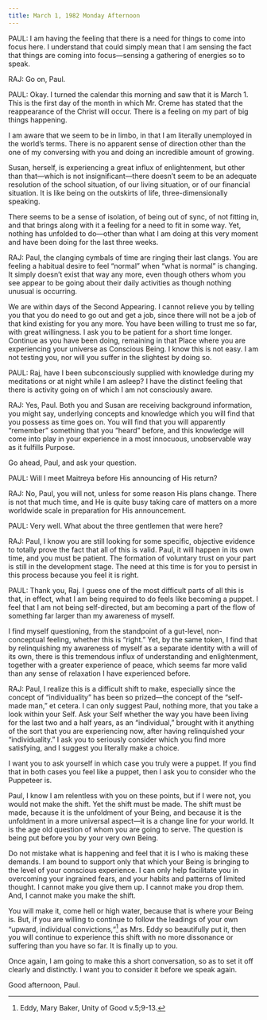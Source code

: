 ```yaml
---
title: March 1, 1982 Monday Afternoon
---
```


PAUL: I am having the feeling that there is a need for things to come into
focus here. I understand that could simply mean that I am sensing the fact that
things are coming into focus—sensing a gathering of energies so to speak.

RAJ: Go on, Paul.

PAUL: Okay. I turned the calendar this morning and saw that it is March 1. This
is the first day of the month in which Mr. Creme has stated that the
reappearance of the Christ will occur. There is a feeling on my part of big
things happening.

I am aware that we seem to be in limbo, in that I am literally unemployed in
the world’s terms. There is no apparent sense of direction other than the one
of my conversing with you and doing an incredible amount of growing.

Susan, herself, is experiencing a great influx of enlightenment, but other than
that—which is not insignificant—there doesn’t seem to be an adequate resolution
of the school situation, of our living situation, or of our financial
situation. It is like being on the outskirts of life, three-dimensionally
speaking.

There seems to be a sense of isolation, of being out of sync, of not fitting
in, and that brings along with it a feeling for a need to fit in some way. Yet,
nothing has unfolded to do—other than what I am doing at this very moment and
have been doing for the last three weeks.

RAJ: Paul, the clanging cymbals of time are ringing their last clangs. You are
feeling a habitual desire to feel “normal” when “what is normal” is changing.
It simply doesn’t exist that way any more, even though others whom you see
appear to be going about their daily activities as though nothing unusual is
occurring.

We are within days of the Second Appearing. I cannot relieve you by telling you
that you do need to go out and get a job, since there will not be a job of that
kind existing for you any more. You have been willing to trust me so far, with
great willingness. I ask you to be patient for a short time longer. Continue as
you have been doing, remaining in that Place where you are experiencing your
universe as Conscious Being. I know this is not easy. I am not testing you, nor
will you suffer in the slightest by doing so.

PAUL: Raj, have I been subconsciously supplied with knowledge during my
meditations or at night while I am asleep? I have the distinct feeling that
there is activity going on of which I am not consciously aware.

RAJ: Yes, Paul. Both you and Susan are receiving background information, you
might say, underlying concepts and knowledge which you will find that you
possess as time goes on. You will find that you will apparently “remember”
something that you “heard” before, and this knowledge will come into play in
your experience in a most innocuous, unobservable way as it fulfills Purpose.

Go ahead, Paul, and ask your question.

PAUL: Will I meet Maitreya before His announcing of His return?

RAJ: No, Paul, you will not, unless for some reason His plans change. There is
not that much time, and He is quite busy taking care of matters on a more
worldwide scale in preparation for His announcement.

PAUL: Very well. What about the three gentlemen that were here?

RAJ: Paul, I know you are still looking for some specific, objective evidence
to totally prove the fact that all of this is valid. Paul, it will happen in
its own time, and you must be patient. The formation of voluntary trust on your
part is still in the development stage. The need at this time is for you to
persist in this process because you feel it is right.

PAUL: Thank you, Raj. I guess one of the most difficult parts of all this is
that, in effect, what I am being required to do feels like becoming a puppet. I
feel that I am not being self-directed, but am becoming a part of the flow of
something far larger than my awareness of myself.

I find myself questioning, from the standpoint of a gut-level, non-conceptual
feeling, whether this is “right.” Yet, by the same token, I find that by
relinquishing my awareness of myself as a separate identity with a will of its
own, there is this tremendous influx of understanding and enlightenment,
together with a greater experience of peace, which seems far more valid than
any sense of relaxation I have experienced before.

RAJ: Paul, I realize this is a difficult shift to make, especially since the
concept of “individuality” has been so prized—the concept of the “self-made
man,” et cetera. I can only suggest Paul, nothing more, that you take a look
within your Self. Ask your Self whether the way you have been living for the
last two and a half years, as an “individual,” brought with it anything of the
sort that you are experiencing now, after having relinquished your
“individuality.” I ask you to seriously consider which you find more
satisfying, and I suggest you literally make a choice.

I want you to ask yourself in which case you truly were a puppet. If you find
that in both cases you feel like a puppet, then I ask you to consider who the
Puppeteer is.

Paul, I know I am relentless with you on these points, but if I were not, you
would not make the shift. Yet the shift must be made. The shift must be made,
because it is the unfoldment of your Being, and because it is the unfoldment in
a more universal aspect—it is a change line for your world. It is the age old
question of whom you are going to serve. The question is being put before you
by your very own Being.

Do not mistake what is happening and feel that it is I who is making these
demands. I am bound to support only that which your Being is bringing to the
level of your conscious experience. I can only help facilitate you in
overcoming your ingrained fears, and your habits and patterns of limited
thought. I cannot make you give them up. I cannot make you drop them. And, I
cannot make you make the shift.

You will make it, come hell or high water, because that is where your Being is.
But, if you are willing to continue to follow the leadings of your own “upward,
individual convictions,“[^1] as Mrs. Eddy so beautifully put it, then you will
continue to experience this shift with no more dissonance or suffering than you
have so far. It is finally up to you.

Once again, I am going to make this a short conversation, so as to set it off
clearly and distinctly. I want you to consider it before we speak again.

Good afternoon, Paul.

[^1]: Eddy, Mary Baker, Unity of Good v.5;9-13.

